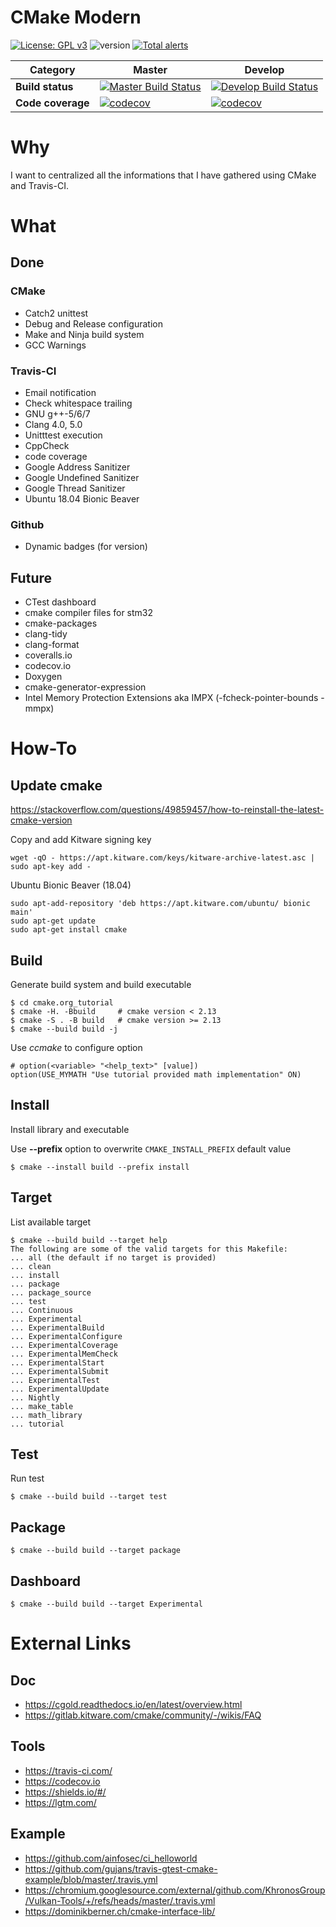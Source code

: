 # CMake Modern
[![License: GPL v3](https://img.shields.io/badge/License-GPL%20v3-blue.svg)](https://www.gnu.org/licenses/gpl-3.0)
![version](https://img.shields.io/badge/dynamic/json?label=version&query=version&url=https%3A%2F%2Fraw.githubusercontent.com%2Fnboutin%2Fcmake_modern%2Fmaster%2Fpackage.json)
[![Total alerts](https://img.shields.io/lgtm/alerts/g/nboutin/cmake_modern.svg?logo=lgtm&logoWidth=18)](https://lgtm.com/projects/g/nboutin/cmake_modern/alerts/)

Category | Master | Develop
--- | --- | ---
**Build status** | [![Master Build Status](https://travis-ci.com/nboutin/cmake_modern.svg?branch=master)](https://travis-ci.com/nboutin/cmake_modern) | [![Develop Build Status](https://travis-ci.com/nboutin/cmake_modern.svg?branch=develop)](https://travis-ci.com/nboutin/cmake_modern)
**Code coverage** | [![codecov](https://codecov.io/gh/nboutin/cmake_modern/branch/master/graph/badge.svg)](https://codecov.io/gh/nboutin/cmake_modern) | [![codecov](https://codecov.io/gh/nboutin/cmake_modern/branch/develop/graph/badge.svg)](https://codecov.io/gh/nboutin/cmake_modern)

# Why
I want to centralized all the informations that I have gathered using CMake and Travis-CI.

# What
## Done
### CMake
* Catch2 unittest
* Debug and Release configuration
* Make and Ninja build system
* GCC Warnings

### Travis-CI
* Email notification
* Check whitespace trailing
* GNU g++-5/6/7
* Clang 4.0, 5.0
* Unitttest execution
* CppCheck
* code coverage
* Google Address Sanitizer
* Google Undefined Sanitizer
* Google Thread Sanitizer
* Ubuntu 18.04 Bionic Beaver

### Github
* Dynamic badges (for version)

## Future
* CTest dashboard
* cmake compiler files for stm32
* cmake-packages
* clang-tidy
* clang-format
* coveralls.io
* codecov.io
* Doxygen
* cmake-generator-expression
* Intel Memory Protection Extensions aka IMPX (-fcheck-pointer-bounds -mmpx)

# How-To

## Update cmake

https://stackoverflow.com/questions/49859457/how-to-reinstall-the-latest-cmake-version

Copy and add Kitware signing key

    wget -qO - https://apt.kitware.com/keys/kitware-archive-latest.asc |
    sudo apt-key add -

Ubuntu Bionic Beaver (18.04)

    sudo apt-add-repository 'deb https://apt.kitware.com/ubuntu/ bionic main'
    sudo apt-get update
    sudo apt-get install cmake


## Build
Generate build system and build executable

    $ cd cmake.org_tutorial
    $ cmake -H. -Bbuild 	# cmake version < 2.13
    $ cmake -S . -B build 	# cmake version >= 2.13
    $ cmake --build build -j
    
Use *ccmake* to configure option

    # option(<variable> "<help_text>" [value])
    option(USE_MYMATH "Use tutorial provided math implementation" ON)

## Install
Install library and executable

Use **--prefix** option to overwrite `CMAKE_INSTALL_PREFIX` default value

    $ cmake --install build --prefix install

## Target
List available target

    $ cmake --build build --target help
    The following are some of the valid targets for this Makefile:
    ... all (the default if no target is provided)
    ... clean
    ... install
    ... package
    ... package_source
    ... test
    ... Continuous
    ... Experimental
    ... ExperimentalBuild
    ... ExperimentalConfigure
    ... ExperimentalCoverage
    ... ExperimentalMemCheck
    ... ExperimentalStart
    ... ExperimentalSubmit
    ... ExperimentalTest
    ... ExperimentalUpdate
    ... Nightly
    ... make_table
    ... math_library
    ... tutorial
    

## Test
Run test

    $ cmake --build build --target test

## Package

    $ cmake --build build --target package

## Dashboard

    $ cmake --build build --target Experimental

# External Links
## Doc
* https://cgold.readthedocs.io/en/latest/overview.html
* https://gitlab.kitware.com/cmake/community/-/wikis/FAQ

## Tools
* https://travis-ci.com/
* https://codecov.io
* https://shields.io/#/
* https://lgtm.com/

## Example
* https://github.com/ainfosec/ci_helloworld
* https://github.com/gujans/travis-gtest-cmake-example/blob/master/.travis.yml
* https://chromium.googlesource.com/external/github.com/KhronosGroup/Vulkan-Tools/+/refs/heads/master/.travis.yml
* https://dominikberner.ch/cmake-interface-lib/


